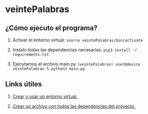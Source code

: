 # veintePalabras

## ¿Cómo ejecuto el programa?

1. Activar el entorno virtual:
```source veintePalabras/bin/activate```

2. Instalo todas las dependencias necesarias:
```pip3 install -r requirements.txt```

3. Ejecutamos el archivo main.py
```(veintePalabras) user@device veintePalabras % python3 main.py```

## Links útiles

1. [Crear y usar un entorno virtual.](https://packaging.python.org/tutorials/installing-packages/#requirements-for-installing-packages)

2. [Crear un archivo con todos las dependencias del proyecto.](https://gist.github.com/kamikaze-lab/7d5987ff86223e1bf686)